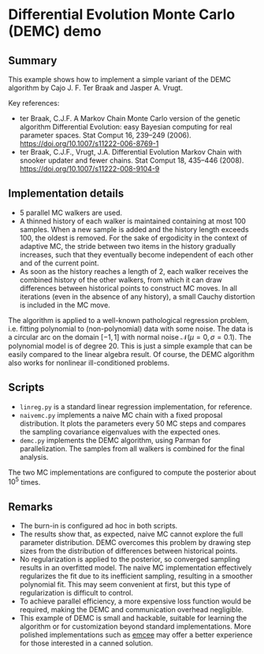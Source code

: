 # Differential Evolution Monte Carlo (DEMC) demo

## Summary

This example shows how to implement a simple variant of the DEMC algorithm by Cajo J. F. Ter Braak and Jasper A. Vrugt.

Key references:

- ter Braak, C.J.F. A Markov Chain Monte Carlo version of the genetic algorithm Differential Evolution: easy Bayesian computing for real parameter spaces. Stat Comput 16, 239–249 (2006). https://doi.org/10.1007/s11222-006-8769-1
- ter Braak, C.J.F., Vrugt, J.A. Differential Evolution Markov Chain with snooker updater and fewer chains. Stat Comput 18, 435–446 (2008). https://doi.org/10.1007/s11222-008-9104-9


## Implementation details

- 5 parallel MC walkers are used.
- A thinned history of each walker is maintained containing at most 100 samples.
  When a new sample is added and the history length exceeds 100, the oldest is removed.
  For the sake of ergodicity in the context of adaptive MC,
  the stride between two items in the history gradually increases,
  such that they eventually become independent of each other and of the current point.
- As soon as the history reaches a length of 2, each walker receives the combined history of the other walkers, from which it can draw differences between historical points to construct MC moves.
  In all iterations (even in the absence of any history), a small Cauchy distortion is included in the MC move.

The algorithm is applied to a well-known pathological regression problem, i.e. fitting polynomial
to (non-polynomial) data with some noise.
The data is a circular arc on the domain $[-1, 1]$ with normal noise $\mathcal{N}(\mu=0, \sigma=0.1)$.
The polynomial model is of degree 20.
This is just a simple example that can be easily compared to the linear algebra result.
Of course, the DEMC algorithm also works for nonlinear ill-conditioned problems.


## Scripts

- `linreg.py` is a standard linear regression implementation, for reference.
- `naivemc.py` implements a naive MC chain with a fixed proposal distribution.
  It plots the parameters every 50 MC steps and compares the sampling covariance eigenvalues with the expected ones.
- `demc.py` implements the DEMC algorithm, using Parman for parallelization.
  The samples from all walkers is combined for the final analysis.

The two MC implementations are configured to compute the posterior about $10^5$ times.


## Remarks

- The burn-in is configured ad hoc in both scripts.
- The results show that, as expected, naive MC cannot explore the full parameter distribution.
  DEMC overcomes this problem by drawing step sizes from the distribution of differences between historical points.
- No regularization is applied to the posterior, so converged sampling results in an overfitted model.
  The naive MC implementation effectively regularizes the fit due to its inefficient sampling, resulting in a smoother polynomial fit.
  This may seem convenient at first, but this type of regularization is difficult to control.
- To achieve parallel efficiency, a more expensive loss function would be required, making the DEMC and communication overhead negligible.
- This example of DEMC is small and hackable, suitable for learning the algorithm or for customization beyond standard implementations.
  More polished implementations such as [emcee](https://emcee.readthedocs.io) may offer a better experience for those interested in a canned solution.

